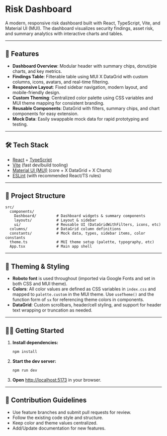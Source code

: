 # Risk Dashboard

A modern, responsive risk dashboard built with React, TypeScript, Vite, and Material UI (MUI). The dashboard visualizes security findings, asset risk, and summary analytics with interactive charts and tables.

---

## 🚀 Features

- **Dashboard Overview**: Modular header with summary chips, donut/pie charts, and key metrics.
- **Findings Table**: Filterable table using MUI X DataGrid with custom columns, icons, avatars, and real-time filtering.
- **Responsive Layout**: Fixed sidebar navigation, modern layout, and mobile-friendly design.
- **Custom Theming**: Centralized color palette using CSS variables and MUI theme mapping for consistent branding.
- **Reusable Components**: DataGrid with filters, summary chips, and chart components for easy extension.
- **Mock Data**: Easily swappable mock data for rapid prototyping and testing.

---

## 🛠️ Tech Stack

- [React](https://react.dev/) + [TypeScript](https://www.typescriptlang.org/)
- [Vite](https://vitejs.dev/) (fast dev/build tooling)
- [Material UI (MUI)](https://mui.com/) (core + X DataGrid + X Charts)
- [ESLint](https://eslint.org/) (with recommended React/TS rules)

---

## 📁 Project Structure

```
src/
  components/
    Dashboard/         # Dashboard widgets & summary components
    layouts/           # Layout & sidebar
    ui/                # Reusable UI (DataGridWithFilters, icons, etc)
  columns/             # DataGrid column definitions
  constants/           # Mock data, types, sidebar items, color constants
  theme.ts             # MUI theme setup (palette, typography, etc)
  App.tsx              # Main app shell
```

---

## 🎨 Theming & Styling

- **Roboto font** is used throughout (imported via Google Fonts and set in both CSS and MUI theme).
- **Colors**: All color values are defined as CSS variables in `index.css` and mapped to `palette.custom` in the MUI theme. Use `useTheme()` and the function form of `sx` for referencing theme colors in components.
- **DataGrid**: Custom scrollbars, header/cell styling, and support for header text wrapping or truncation as needed.

---

## 🧑‍💻 Getting Started

1. **Install dependencies:**
   ```sh
   npm install
   ```
2. **Start the dev server:**
   ```sh
   npm run dev
   ```
3. **Open** [http://localhost:5173](http://localhost:5173) in your browser.

---

## 📝 Contribution Guidelines

- Use feature branches and submit pull requests for review.
- Follow the existing code style and structure.
- Keep color and theme values centralized.
- Add/Update documentation for new features.
